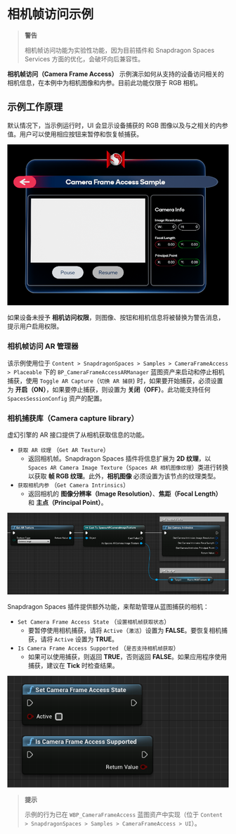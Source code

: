 # 相机帧访问示例

> **警告**
>
> 相机帧访问功能为实验性功能，因为目前插件和 Snapdragon Spaces Services 方面的优化，会破坏向后兼容性。

**相机帧访问（Camera Frame Access）** 示例演示如何从支持的设备访问相关的相机信息，在本例中为相机图像和内参。目前此功能仅限于 RGB 相机。

## 示例工作原理

默认情况下，当示例运行时，UI 会显示设备捕获的 RGB 图像以及与之相关的内参值。用户可以使用相应按钮来暂停和恢复帧捕获。

![1](./pic-CameraFrameAccessSample/1.png)

如果设备未授予 **相机访问权限**，则图像、按钮和相机信息将被替换为警告消息，提示用户启用权限。

### 相机帧访问 AR 管理器

该示例使用位于 `Content > SnapdragonSpaces > Samples > CameraFrameAccess > Placeable` 下的 `BP_CameraFrameAccessARManager` 蓝图资产来启动和停止相机捕获，使用 `Toggle AR Capture`（`切换 AR 捕获`) 时，如果要开始捕获，必须设置为 **开启（ON）**，如果要停止捕获，则设置为 **关闭（OFF）**。此功能支持任何 `SpacesSessionConfig` 资产的配置。

### 相机捕获库（Camera capture library）

虚幻引擎的 AR 接口提供了从相机获取信息的功能。

- `获取 AR 纹理` （`Get AR Texture`）
    - 返回相机帧。Snapdragon Spaces 插件将信息扩展为 **2D 纹理**，以 `Spaces AR Camera Image Texture`（`Spaces AR 相机图像纹理`）类进行转换以获取 **帧 RGB 纹理**。此外，**相机图像** 必须设置为该节点的纹理类型。
- `获取相机内参` （`Get Camera Intrinsics`）
    - 返回相机的 **图像分辨率（Image Resolution）**、**焦距（Focal Length）** 和 **主点（Principal Point）**。

![2](./pic-CameraFrameAccessSample/2.png)

Snapdragon Spaces 插件提供额外功能，来帮助管理从蓝图捕获的相机：

- `Set Camera Frame Access State` （`设置相机帧获取状态`）
    - 要暂停使用相机捕获，请将 `Active`（`激活`）设置为 **FALSE**。要恢复相机捕获，请将 `Active` 设置为 **TRUE**。
- `Is Camera Frame Access Supported` （`是否支持相机帧获取`）
    - 如果可以使用捕获，则返回 **TRUE**，否则返回 **FALSE**。如果应用程序使用捕获，建议在 **Tick** 时检查结果。

![3](./pic-CameraFrameAccessSample/3.png)

> **提示**
>
> 示例的行为已在 `WBP_CameraFrameAccess` 蓝图资产中实现（位于 `Content > SnapdragonSpaces > Samples > CameraFrameAccess > UI`）。

